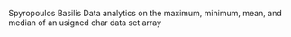 Spyropoulos Basilis
Data analytics on the maximum, minimum, mean, and median of an usigned char data set array
